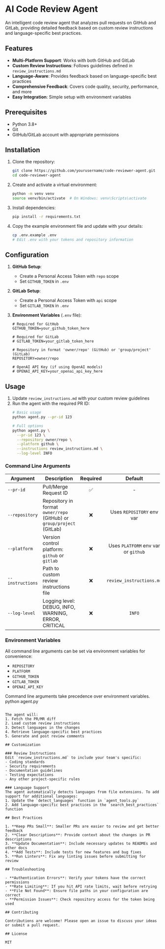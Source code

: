 # AI Code Review Agent

An intelligent code review agent that analyzes pull requests on GitHub and GitLab, providing detailed feedback based on custom review instructions and language-specific best practices.

## Features

- **Multi-Platform Support**: Works with both GitHub and GitLab
- **Custom Review Instructions**: Follows guidelines defined in `review_instructions.md`
- **Language-Aware**: Provides feedback based on language-specific best practices
- **Comprehensive Feedback**: Covers code quality, security, performance, and more
- **Easy Integration**: Simple setup with environment variables

## Prerequisites

- Python 3.8+
- Git
- GitHub/GitLab account with appropriate permissions

## Installation

1. Clone the repository:
   ```bash
   git clone https://github.com/yourusername/code-reviewer-agent.git
   cd code-reviewer-agent
   ```

2. Create and activate a virtual environment:
   ```bash
   python -m venv venv
   source venv/bin/activate  # On Windows: venv\Scripts\activate
   ```

3. Install dependencies:
   ```bash
   pip install -r requirements.txt
   ```

4. Copy the example environment file and update with your details:
   ```bash
   cp .env.example .env
   # Edit .env with your tokens and repository information
   ```

## Configuration

1. **GitHub Setup**:
   - Create a Personal Access Token with `repo` scope
   - Set `GITHUB_TOKEN` in `.env`

2. **GitLab Setup**:
   - Create a Personal Access Token with `api` scope
   - Set `GITLAB_TOKEN` in `.env`

3. **Environment Variables** (`.env` file):
   ```
   # Required for GitHub
   GITHUB_TOKEN=your_github_token_here
   
   # Required for GitLab
   # GITLAB_TOKEN=your_gitlab_token_here
   
   # Repository in format 'owner/repo' (GitHub) or 'group/project' (GitLab)
   REPOSITORY=owner/repo
   
   # OpenAI API Key (if using OpenAI models)
   # OPENAI_API_KEY=your_openai_api_key_here
   ```

## Usage

1. Update `review_instructions.md` with your custom review guidelines
2. Run the agent with the required PR ID:
   ```bash
   # Basic usage
   python agent.py --pr-id 123
   
   # Full options
   python agent.py \
     --pr-id 123 \
     --repository owner/repo \
     --platform github \
     --instructions review_instructions.md \
     --log-level INFO
   ```

### Command Line Arguments

| Argument | Description | Required | Default |
|----------|-------------|:--------:|:-------:|
| `--pr-id` | Pull/Merge Request ID | ✅ | - |
| `--repository` | Repository in format `owner/repo` (GitHub) or `group/project` (GitLab) | ❌ | Uses `REPOSITORY` env var |
| `--platform` | Version control platform: `github` or `gitlab` | ❌ | Uses `PLATFORM` env var or `github` |
| `--instructions` | Path to custom review instructions file | ❌ | `review_instructions.md` |
| `--log-level` | Logging level: DEBUG, INFO, WARNING, ERROR, CRITICAL | ❌ | `INFO` |

### Environment Variables

All command line arguments can be set via environment variables for convenience:

- `REPOSITORY`
- `PLATFORM`
- `GITHUB_TOKEN`
- `GITLAB_TOKEN`
- `OPENAI_API_KEY`

Command line arguments take precedence over environment variables.
   python agent.py
   ```

The agent will:
1. Fetch the PR/MR diff
2. Load custom review instructions
3. Detect languages in the changes
4. Retrieve language-specific best practices
5. Generate and post review comments

## Customization

### Review Instructions
Edit `review_instructions.md` to include your team's specific:
- Coding standards
- Security requirements
- Documentation guidelines
- Testing expectations
- Any other project-specific rules

### Language Support
The agent automatically detects languages from file extensions. To add support for additional languages:
1. Update the `detect_languages` function in `agent_tools.py`
2. Add language-specific best practices in the `search_best_practices` function

## Best Practices

1. **Keep PRs Small**: Smaller PRs are easier to review and get better feedback
2. **Clear Descriptions**: Provide context about the changes in PR descriptions
3. **Update Documentation**: Include necessary updates to READMEs and other docs
4. **Add Tests**: Include tests for new features and bug fixes
5. **Run Linters**: Fix any linting issues before submitting for review

## Troubleshooting

- **Authentication Errors**: Verify your tokens have the correct permissions
- **Rate Limiting**: If you hit API rate limits, wait before retrying
- **File Not Found**: Ensure file paths in your configuration are correct
- **Permission Issues**: Check repository access for the token being used

## Contributing

Contributions are welcome! Please open an issue to discuss your ideas or submit a pull request.

## License

MIT
